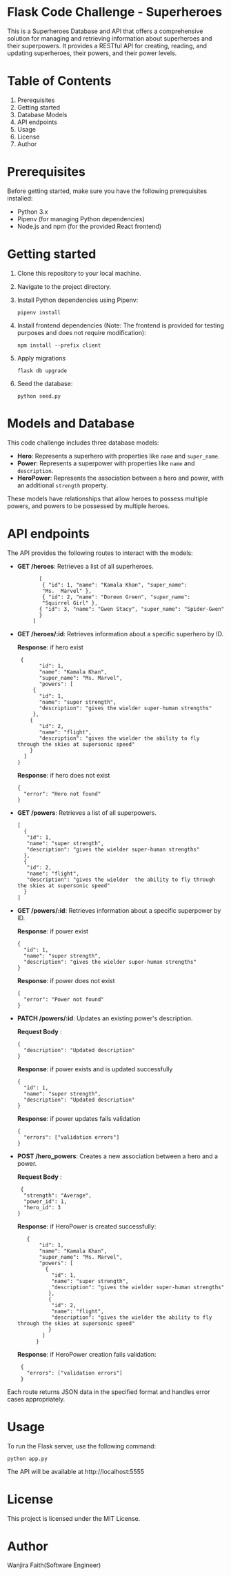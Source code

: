 # Flask Code Challenge - Superheroes

This is a Superheroes Database and API that offers a comprehensive solution for managing and retrieving information about superheroes and their superpowers. It provides a RESTful API for creating, reading, and updating superheroes, their powers, and their power levels.

# Table of Contents
1. Prerequisites
2. Getting started
3. Database Models
4. API endpoints
5. Usage
6. License
7. Author

# Prerequisites
Before getting started, make sure you have the following prerequisites installed:

- Python 3.x
- Pipenv (for managing Python dependencies)
- Node.js and npm (for the provided React frontend)

# Getting started
1. Clone this repository to your local machine.
2. Navigate to the project directory.
3. Install Python dependencies using Pipenv:

       pipenv install

4. Install frontend dependencies (Note: The frontend is provided for testing purposes and does not require modification):       

       npm install --prefix client

5. Apply migrations 

       flask db upgrade

6. Seed the database:  

       python seed.py

#  Models and Database
This code challenge includes three database models:
- **Hero**: Represents a superhero with properties like `name` and `super_name`.
- **Power**: Represents a superpower with properties like `name` and `description`.
- **HeroPower**: Represents the association between a hero and  power, with an additional `strength` property.

These models have relationships that allow heroes to possess multiple powers, and powers to be possessed by multiple heroes. 

# API endpoints
The API provides the following routes to interact with the models:

- **GET /heroes**: Retrieves a list of all superheroes.
           
             [
              { "id": 1, "name": "Kamala Khan", "super_name": 
              "Ms.  Marvel" },
              { "id": 2, "name": "Doreen Green", "super_name":  
              "Squirrel Girl" },
             { "id": 3, "name": "Gwen Stacy", "super_name": "Spider-Gwen" 
             }
           ]

- **GET /heroes/:id**: Retrieves information about a specific superhero by ID.

  **Response**: if hero exist

       {
             "id": 1,
             "name": "Kamala Khan",
             "super_name": "Ms. Marvel",
             "powers": [
           {
             "id": 1,
             "name": "super strength",
             "description": "gives the wielder super-human strengths"
           },
          {
             "id": 2,
             "name": "flight",
             "description": "gives the wielder the ability to fly  through the skies at supersonic speed"
          }
        ]
      }
    **Response**: if hero does not exist

      {
        "error": "Hero not found"
      }

- **GET /powers**: Retrieves a list of all superpowers.

      [
        {
         "id": 1,
         "name": "super strength",
         "description": "gives the wielder super-human strengths"
        },
        {
         "id": 2,
         "name": "flight",
         "description": "gives the wielder  the ability to fly through the skies at supersonic speed"
        }
      ]


- **GET /powers/:id**: Retrieves information about a specific superpower by ID.

  **Response**: if power exist

      {
        "id": 1,
        "name": "super strength",
        "description": "gives the wielder super-human strengths"
      }

   **Response**: if power does not exist

      {
        "error": "Power not found"
      }

- **PATCH /powers/:id**: Updates an existing power's description.

  **Request Body** :

      {
        "description": "Updated description"
      }

  **Response**: if power exists and is updated successfully 

      {
        "id": 1,
        "name": "super strength",
        "description": "Updated description"
      }

   **Response**: if power updates fails validation

      {
        "errors": ["validation errors"]
      }

- **POST /hero_powers**: Creates a new association between a hero and a power.

  **Request Body** :

       {
        "strength": "Average",
        "power_id": 1,
        "hero_id": 3
      }
    

   **Response**: if HeroPower is created successfully:

         {
             "id": 1,
             "name": "Kamala Khan",
             "super_name": "Ms. Marvel",
             "powers": [
               {
                 "id": 1,
                 "name": "super strength",
                 "description": "gives the wielder super-human strengths"
                },
                {
                 "id": 2,
                 "name": "flight",
                 "description": "gives the wielder the ability to fly through the skies at supersonic speed"
                }
              ]
            }

  **Response**: if HeroPower creation fails validation:

       {
         "errors": ["validation errors"]
       }

Each route returns JSON data in the specified format and handles error cases appropriately.

# Usage
To run the Flask server, use the following command:

    python app.py

The API will be available at http://localhost:5555    

# License
This project is licensed under the MIT License.

# Author
Wanjira Faith(Software Engineer)